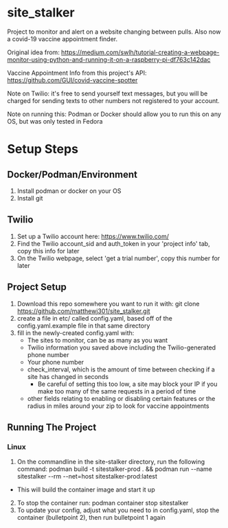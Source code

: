 # site_stalker

Project to monitor and alert on a website changing between pulls. Also now a covid-19 vaccine appointment finder. 

Original idea
from: https://medium.com/swlh/tutorial-creating-a-webpage-monitor-using-python-and-running-it-on-a-raspberry-pi-df763c142dac

Vaccine Appointment Info from this project's API: https://github.com/GUI/covid-vaccine-spotter 

Note on Twilio: it's free to send yourself text messages, but you will be charged for sending texts to other numbers not
registered to your account.

Note on running this: Podman or Docker should allow you to run this on any OS, but was only tested in Fedora 

# Setup Steps
## Docker/Podman/Environment
1. Install podman or docker on your OS
2. Install git 
## Twilio
1. Set up a Twilio account here: https://www.twilio.com/
2. Find the Twilio account_sid and auth_token in your 'project info' tab, copy this info for later
3. On the Twilio webpage, select 'get a trial number', copy this number for later
   
## Project Setup
1. Download this repo somewhere you want to run it with: git clone https://github.com/matthewj301/site_stalker.git
5. create a file in etc/ called config.yaml, based off of the config.yaml.example file in that same directory
6. fill in the newly-created config.yaml with:
   - The sites to monitor, can be as many as you want
   - Twilio information you saved above including the Twilio-generated phone number
   - Your phone number
   - check_interval, which is the amount of time between checking if a site has changed in seconds
      - Be careful of setting this too low, a site may block your IP if you make too many of the same requests in a period of time
   - other fields relating to enabling or disabling certain features or the radius in miles around your zip to look for vaccine appointments

## Running The Project
### Linux
1. On the commandline in the site-stalker directory, run the following command: podman build -t sitestalker-prod . && podman run --name sitestalker --rm --net=host sitestalker-prod:latest
 - This will build the container image and start it up
2. To stop the container run: podman container stop sitestalker
3. To update your config, adjust what you need to in config.yaml, stop the container (bulletpoint 2), then run bulletpoint 1 again
